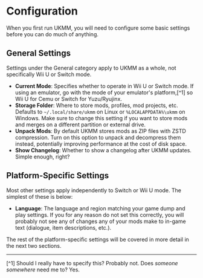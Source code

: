 # Configuration

When you first run UKMM, you will need to configure some basic settings before
you can do much of anything.

## General Settings

Settings under the General category apply to UKMM as a whole, not specifically
Wii U or Switch mode.

- **Current Mode**: Specifies whether to operate in Wii U or Switch mode. If
  using an emulator, go with the mode of your emulator's platform,[^1] so Wii U
  for Cemu or Switch for Yuzu/Ryujinx.
- **Storage Folder**: Where to store mods, profiles, mod projects, etc. Defaults
  to `~/.local/share/ukmm` on Linux or `%LOCALAPPDATA%\ukmm` on Windows. Make
  sure to change this setting if you want to store mods and merges on a
  different partition or external drive.
- **Unpack Mods**: By default UKMM stores mods as ZIP files with ZSTD
  compression. Turn on this option to unpack and decompress them instead,
  potentially improving performance at the cost of disk space.
- **Show Changelog**: Whether to show a changelog after UKMM updates. Simple
  enough, right?

## Platform-Specific Settings

Most other settings apply independently to Switch or Wii U mode. The simplest of
these is below:

- **Language**: The language and region matching your game dump and play
  settings. If you for any reason do not set this correctly, you will probably
  not see any of changes any of your mods make to in-game text (dialogue, item
  descriptions, etc.).

The rest of the platform-specific settings will be covered in more detail in
the next two sections.

---

[^1] Should I really have to specify this? Probably not. Does *someone
somewhere* need me to? Yes.
